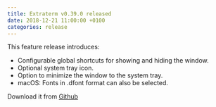 ```yaml
---
title: Extraterm v0.39.0 released
date: 2018-12-21 11:00:00 +0100
categories: release
---
```


This feature release introduces:

* Configurable global shortcuts for showing and hiding the window.
* Optional system tray icon.
* Option to minimize the window to the system tray.
* macOS: Fonts in .dfont format can also be selected.

Download it from [Github](https://github.com/sedwards2009/extraterm/releases/tag/v0.39.0)
